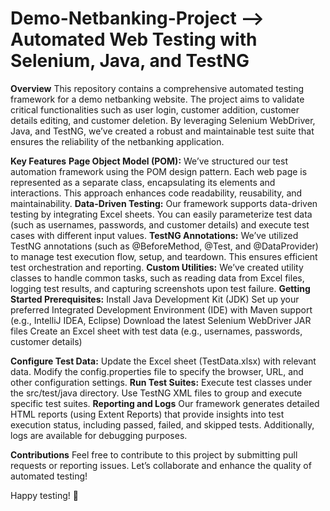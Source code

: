 # Demo-Netbanking-Project --> Automated Web Testing with Selenium, Java, and TestNG
**Overview**
This repository contains a comprehensive automated testing framework for a demo netbanking website. The project aims to validate critical functionalities such as user login, customer addition, customer details editing, and customer deletion. By leveraging Selenium WebDriver, Java, and TestNG, we’ve created a robust and maintainable test suite that ensures the reliability of the netbanking application.

**Key Features**
**Page Object Model (POM):** We’ve structured our test automation framework using the POM design pattern. Each web page is represented as a separate class, encapsulating its elements and interactions. This approach enhances code readability, reusability, and maintainability.
**Data-Driven Testing:** Our framework supports data-driven testing by integrating Excel sheets. You can easily parameterize test data (such as usernames, passwords, and customer details) and execute test cases with different input values.
**TestNG Annotations:** We’ve utilized TestNG annotations (such as @BeforeMethod, @Test, and @DataProvider) to manage test execution flow, setup, and teardown. This ensures efficient test orchestration and reporting.
**Custom Utilities:** We’ve created utility classes to handle common tasks, such as reading data from Excel files, logging test results, and capturing screenshots upon test failure.
**Getting Started
Prerequisites:**
Install Java Development Kit (JDK)
Set up your preferred Integrated Development Environment (IDE) with Maven support (e.g., IntelliJ IDEA, Eclipse)
Download the latest Selenium WebDriver JAR files
Create an Excel sheet with test data (e.g., usernames, passwords, customer details)

**Configure Test Data:**
Update the Excel sheet (TestData.xlsx) with relevant data.
Modify the config.properties file to specify the browser, URL, and other configuration settings.
**Run Test Suites:**
Execute test classes under the src/test/java directory.
Use TestNG XML files to group and execute specific test suites.
**Reporting and Logs**
Our framework generates detailed HTML reports (using Extent Reports) that provide insights into test execution status, including passed, failed, and skipped tests. Additionally, logs are available for debugging purposes.

**Contributions**
Feel free to contribute to this project by submitting pull requests or reporting issues. Let’s collaborate and enhance the quality of automated testing!

Happy testing! 🚀

